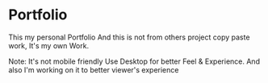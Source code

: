 # Portfolio
This my personal Portfolio
And this is not from others project copy paste work, 
It's my own Work. 

Note: It's not mobile friendly Use Desktop for better Feel & Experience.
And also I'm working on it to better viewer's experience 

